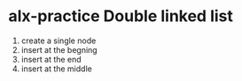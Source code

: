 # alx-practice Double linked list

1. create a single node
2. insert at the begning
3. insert at the end
4. insert at the middle
